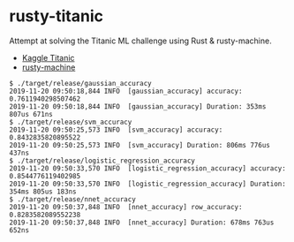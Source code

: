 # rusty-titanic
Attempt at solving the Titanic ML challenge using Rust & rusty-machine.

 - [Kaggle Titanic](https://www.kaggle.com/c/titanic)
 - [rusty-machine](https://github.com/AtheMathmo/rusty-machine)

```
$ ./target/release/gaussian_accuracy
2019-11-20 09:50:18,844 INFO  [gaussian_accuracy] accuracy: 0.7611940298507462
2019-11-20 09:50:18,844 INFO  [gaussian_accuracy] Duration: 353ms 807us 671ns
$ ./target/release/svm_accuracy
2019-11-20 09:50:25,573 INFO  [svm_accuracy] accuracy: 0.8432835820895522
2019-11-20 09:50:25,573 INFO  [svm_accuracy] Duration: 806ms 776us 437ns
$ ./target/release/logistic_regression_accuracy
2019-11-20 09:50:33,570 INFO  [logistic_regression_accuracy] accuracy: 0.8544776119402985
2019-11-20 09:50:33,570 INFO  [logistic_regression_accuracy] Duration: 354ms 805us 183ns
$ ./target/release/nnet_accuracy
2019-11-20 09:50:37,848 INFO  [nnet_accuracy] row_accuracy: 0.8283582089552238
2019-11-20 09:50:37,848 INFO  [nnet_accuracy] Duration: 678ms 763us 652ns
```
